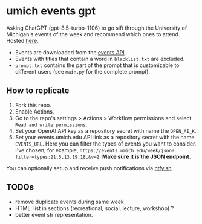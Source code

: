 # umich events gpt

Asking ChatGPT (gpt-3.5-turbo-1106) to go sift through the University of Michigan's events of the week and recommend which ones to attend.
Hosted [here](https://emiliocantuc.github.io/umich-events-gpt/).

- Events are downloaded from the [events API](https://events.umich.edu/week/json).
- Events with titles that contain a word in `blacklist.txt` are excluded.
- `prompt.txt` contains the part of the prompt that is customizable to different users (see `main.py` for the complete prompt).

## How to replicate
1. Fork this repo.
2. Enable Actions.
3. Go to the repo's settings > Actions > Workflow permissions and select `Read and write permissions`.
3. Set your OpenAI API key as a repository secret with name the `OPEN_AI_K`.
4. Set your events.umich.edu API link as a repository secret with the name `EVENTS_URL`. Here you can filter the types of events you want to consider. I've chosen, for example, `https://events.umich.edu/week/json?filter=types:21,5,13,19,18,&v=2`. **Make sure it is the JSON endpoint**.

You can optionally setup and receive push notifications via [ntfy.sh](https://ntfy.sh/).

## TODOs
- remove duplicate events during same week
- HTML: list in sections (recreational, social, lecture, workshop) ?
- better event str representation. 
